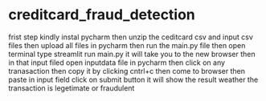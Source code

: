 # creditcard_fraud_detection
frist step kindly instal pycharm
then unzip the ceditcard csv and input csv files
then upload all files in pycharm
then run the main.py file
then  open terminal type streamlit run main.py 
it will take you to the new browser then in that input filed
open inputdata file in pycharm then click on any tranasaction then copy it by clicking cntrl+c
then come to browser then paste in input field
click on submit button it will show the result
weather the transaction is legetimate or fraudulent
